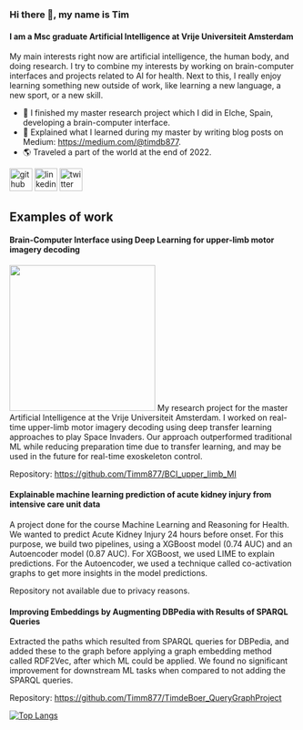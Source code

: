 ### Hi there 👋, my name is Tim
#### I am a Msc graduate Artificial Intelligence at Vrije Universiteit Amsterdam

My main interests right now are artificial intelligence, the human body, and doing research. I try to combine my interests by working on brain-computer interfaces and projects related to AI for health.
Next to this, I really enjoy learning something new outside of work, like learning a new language, a new sport, or a new skill.

- 🔭 I finished my master research project which I did in Elche, Spain, developing a brain-computer interface.
- :memo: Explained what I learned during my master by writing blog posts on Medium: https://medium.com/@timdb877.
- :earth_americas: Traveled a part of the world at the end of 2022.


[<img src='https://cdn.jsdelivr.net/npm/simple-icons@3.0.1/icons/github.svg' alt='github' height='40'>](https://github.com/Timm877)  [<img src='https://cdn.jsdelivr.net/npm/simple-icons@3.0.1/icons/linkedin.svg' alt='linkedin' height='40'>](https://www.linkedin.com/in/timwjdeboer/)  [<img src='https://cdn.jsdelivr.net/npm/simple-icons@3.0.1/icons/twitter.svg' alt='twitter' height='40'>](https://twitter.com/WJ_deBoer)  

## Examples of work
#### Brain-Computer Interface using Deep Learning for upper-limb motor imagery decoding  
<img src="https://github.com/Timm877/Timm877/blob/main/BCI.gif" width="256" >  
My research project for the master Artificial Intelligence at the Vrije Universiteit Amsterdam. I worked on real-time upper-limb motor imagery decoding using deep transfer learning approaches to play Space Invaders. Our approach outperformed traditional ML while reducing preparation time due to transfer learning, and may be
used in the future for real-time exoskeleton control.

Repository: https://github.com/Timm877/BCI_upper_limb_MI

#### Explainable machine learning prediction of acute kidney injury from intensive care unit data
A project done for the course Machine Learning and Reasoning for Health. We wanted to predict Acute Kidney Injury 24 hours before onset. For this purpose, we build two pipelines, using a XGBoost model (0.74 AUC) and an Autoencoder model (0.87 AUC). For XGBoost, we used LIME to explain predictions. For the Autoencoder, we used a technique called co-activation graphs to get more insights in the model predictions.

Repository not available due to privacy reasons.

#### Improving Embeddings by Augmenting DBPedia with Results of SPARQL Queries
Extracted the paths which resulted from SPARQL queries for DBPedia, and added these to the graph before applying a graph embedding method called RDF2Vec, after which
ML could be applied. We found no significant improvement for downstream ML tasks when compared to not adding the SPARQL queries.

Repository: https://github.com/Timm877/TimdeBoer_QueryGraphProject

[![Top Langs](https://github-readme-stats.vercel.app/api/top-langs/?username=Timm877&layout=compact&theme=vision-friendly-dark)](https://github.com/anuraghazra/github-readme-stats)
